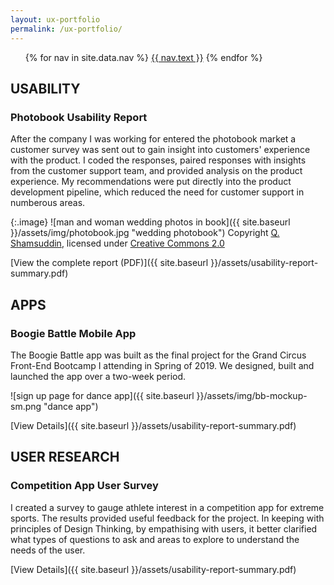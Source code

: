 ```yaml
---
layout: ux-portfolio
permalink: /ux-portfolio/
---
```


<ul class="nav-menu">
{% for nav in site.data.nav %}
<li{% if nav.url == page.url %} class="active"{% endif %}><a href="{{ nav.url }}">{{ nav.text }}</a></li>
{% endfor %}</ul>


## USABILITY

### Photobook Usability Report

After the company I was working for entered the photobook market a customer survey was sent out to gain insight into customers' experience with the product. I coded the responses, paired responses with insights from the customer support team, and provided analysis on the product experience. My recommendations were put directly into the product development pipeline, which reduced the need for customer support in numberous areas. 

{:.image}
![man and woman wedding photos in book]({{ site.baseurl }}/assets/img/photobook.jpg "wedding photobook")
<span class="attribution">Copyright <a href="https://www.flickr.com/photos/shadesofqaeds/">Q. Shamsuddin</a>, licensed under <a href="https://creativecommons.org/licenses/by-nc-nd/2.0/legalcode">Creative Commons 2.0</a></span>

[View the complete report (PDF)]({{ site.baseurl }}/assets/usability-report-summary.pdf)

## APPS

### Boogie Battle Mobile App

The Boogie Battle app was built as the final project for the Grand Circus Front-End Bootcamp I attending in Spring of 2019. We designed, built and launched the app over a two-week period. 

![sign up page for dance app]({{ site.baseurl }}/assets/img/bb-mockup-sm.png "dance app")

[View Details]({{ site.baseurl }}/assets/usability-report-summary.pdf)

## USER RESEARCH

### Competition App User Survey

I created a survey to gauge athlete interest in a competition app for extreme sports. The results provided useful feedback for the project. In keeping with principles of Design Thinking, by empathising with users, it better clarified what types of questions to ask and areas to explore to understand the needs of the user.

[View Details]({{ site.baseurl }}/assets/usability-report-summary.pdf)